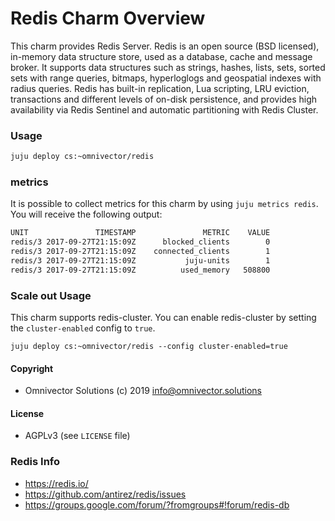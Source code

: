 # Redis Charm Overview

This charm provides Redis Server. Redis is an open source (BSD licensed), in-memory data structure store, used as a database, cache and message broker. It supports data structures such as strings, hashes, lists, sets, sorted sets with range queries, bitmaps, hyperloglogs and geospatial indexes with radius queries. Redis has built-in replication, Lua scripting, LRU eviction, transactions and different levels of on-disk persistence, and provides high availability via Redis Sentinel and automatic partitioning with Redis Cluster.

### Usage

```bash
juju deploy cs:~omnivector/redis
```

### metrics

It is possible to collect metrics for this charm by using `juju metrics redis`. You will receive the following output: 

```bash
UNIT   	           TIMESTAMP	           METRIC	 VALUE
redis/3	2017-09-27T21:15:09Z	  blocked_clients	     0
redis/3	2017-09-27T21:15:09Z	connected_clients	     1
redis/3	2017-09-27T21:15:09Z	       juju-units	     1
redis/3	2017-09-27T21:15:09Z	      used_memory	508800

```

### Scale out Usage

This charm supports redis-cluster. You can enable redis-cluster by setting the `cluster-enabled` config to `true`.
```
juju deploy cs:~omnivector/redis --config cluster-enabled=true
```


#### Copyright
* Omnivector Solutions (c) 2019 <info@omnivector.solutions>

#### License
* AGPLv3 (see `LICENSE` file)


### Redis Info

  - https://redis.io/
  - https://github.com/antirez/redis/issues
  - https://groups.google.com/forum/?fromgroups#!forum/redis-db
